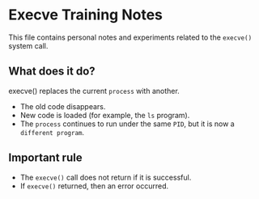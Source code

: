 # Execve Training Notes

This file contains personal notes and experiments related to the `execve()` system call.

## What does it do?

execve() replaces the current `process` with another.<br />

- The old code disappears.
- New code is loaded (for example, the `ls` program).
- The `process` continues to run under the same `PID`, but it is now a `different program`.

## Important rule

- The `execve()` call does not return if it is successful.
- If `execve()` returned, then an error occurred.
